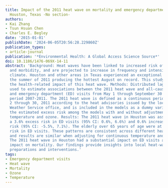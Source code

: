 ```yaml
---
title: Impact of the 2011 heat wave on mortality and emergency department visits in
  Houston, Texas -No section-
authors:
- Kai Zhang
- Tsun Hsuan Chen
- Charles E. Begley
date: '2015-01-01'
publishDate: '2024-06-05T20:56:28.229860Z'
publication_types:
- article-journal
publication: '*Environmental Health: A Global Access Science Source*'
doi: 10.1186/1476-069X-14-11
abstract: 'Background: Heat waves have been linked to increased risk of mortality
  and morbidity, and are projected to increase in frequency and intensity in a changing
  climate. Houston and other areas in Texas experienced an exceptional heat wave in
  the summer of 2011 producing the hottest August on record. This study aims to assess
  the health-related impact of this heat wave. Methods: Distributed lag models were
  used to estimate associations between the 2011 heat wave and all-cause mortality
  and emergency department (ED) visits from May 1 through September 30 for the five-year
  period 2007-2011. The 2011 heat wave is defined as a continuous period from August
  2 through 30, 2011 according to the heat advisories issued by the local National
  Weather Service office, and is included in the models as a dummy variable. We compared
  the estimated excess risk among the models with and without adjustment of continuous
  temperature and ozone. Results: The 2011 heat wave in Houston was associated with
  a 3.6% excess risk in ED visits (95% CI: 0.6%, 6.6%) and 0.6% increase in mortality
  risk (95% CI: -5.5%, 7.1%). The elderly over 65 years of age were at the greatest
  risk in ED visits. These patterns are consistent across different heat-wave definitions,
  and results are similar when adjusting for continuous temperature and ozone. Conclusions:
  The 2011 heat wave in Houston had a substantial impact on ED visits and no significant
  impact on mortality. Our findings provide insights into local heat-wave and health
  preparations and interventions.'
tags:
- Emergency department visits
- Heat wave
- Mortality
- Ozone
- Temperature
---
```

